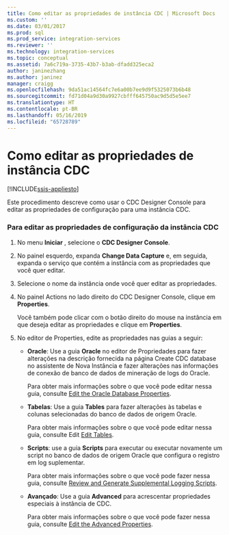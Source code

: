 ```yaml
---
title: Como editar as propriedades de instância CDC | Microsoft Docs
ms.custom: ''
ms.date: 03/01/2017
ms.prod: sql
ms.prod_service: integration-services
ms.reviewer: ''
ms.technology: integration-services
ms.topic: conceptual
ms.assetid: 7a6c719a-3735-43b7-b3ab-dfadd325eca2
author: janinezhang
ms.author: janinez
manager: craigg
ms.openlocfilehash: 9da51ac14564fc7e6a00b7ee9d9f5325073b6b48
ms.sourcegitcommit: fd71d04a9d30a9927cbfff645750ac9d5d5e5ee7
ms.translationtype: HT
ms.contentlocale: pt-BR
ms.lasthandoff: 05/16/2019
ms.locfileid: "65728789"
---
```

# <a name="how-to-edit-the-cdc-instance-properties"></a>Como editar as propriedades de instância CDC

[!INCLUDE[ssis-appliesto](../../includes/ssis-appliesto-ssvrpluslinux-asdb-asdw-xxx.md)]


  Este procedimento descreve como usar o CDC Designer Console para editar as propriedades de configuração para uma instância CDC.  
  
### <a name="to-edit-the-cdc-instance-configuration-properties"></a>Para editar as propriedades de configuração da instância CDC  
  
1.  No menu **Iniciar** , selecione o **CDC Designer Console**.  
  
2.  No painel esquerdo, expanda **Change Data Capture** e, em seguida, expanda o serviço que contém a instância com as propriedades que você quer editar.  
  
3.  Selecione o nome da instância onde você quer editar as propriedades.  
  
4.  No painel Actions no lado direito do CDC Designer Console, clique em **Properties**.  
  
     Você também pode clicar com o botão direito do mouse na instância em que deseja editar as propriedades e clique em **Properties**.  
  
5.  No editor de Properties, edite as propriedades nas guias a seguir:  
  
    -   **Oracle**: Use a guia **Oracle** no editor de Propriedades para fazer alterações na descrição fornecida na página Create CDC database no assistente de Nova Instância e fazer alterações nas informações de conexão de banco de dados de mineração de logs do Oracle.  
  
         Para obter mais informações sobre o que você pode editar nessa guia, consulte [Edit the Oracle Database Properties](../../integration-services/change-data-capture/edit-the-oracle-database-properties.md).  
  
    -   **Tabelas**: Use a guia **Tables** para fazer alterações às tabelas e colunas selecionadas do banco de dados de origem Oracle.  
  
         Para obter mais informações sobre o que você pode editar nessa guia, consulte Edit [Edit Tables](../../integration-services/change-data-capture/edit-tables.md).  
  
    -   **Scripts**: use a guia **Scripts** para executar ou executar novamente um script no banco de dados de origem Oracle que configura o registro em log suplementar.  
  
         Para obter mais informações sobre o que você pode fazer nessa guia, consulte [Review and Generate Supplemental Logging Scripts](../../integration-services/change-data-capture/review-and-generate-supplemental-logging-scripts.md).  
  
    -   **Avançado**: Use a guia **Advanced** para acrescentar propriedades especiais à instância de CDC.  
  
         Para obter mais informações sobre o que você pode fazer nessa guia, consulte [Edit the Advanced Properties](../../integration-services/change-data-capture/edit-the-advanced-properties.md).  
  
  
